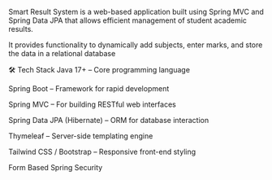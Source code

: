 Smart Result System is a web-based application built using Spring MVC and Spring Data JPA that allows efficient management of student academic results.

It provides functionality to dynamically add subjects, enter marks, and store the data in a relational database

🛠️ Tech Stack
Java 17+ – Core programming language

Spring Boot – Framework for rapid development

Spring MVC – For building RESTful web interfaces

Spring Data JPA (Hibernate) – ORM for database interaction

Thymeleaf  – Server-side templating engine

Tailwind CSS / Bootstrap – Responsive front-end styling

Form Based Spring Security




